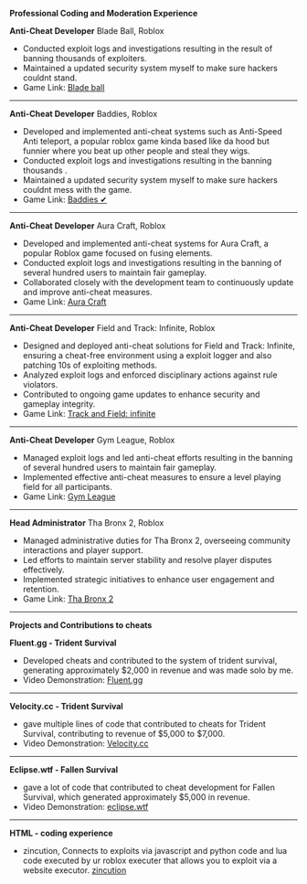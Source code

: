 **Professional Coding and Moderation Experience**


**Anti-Cheat Developer**
Blade Ball, Roblox

- Conducted exploit logs and investigations resulting in the result of banning thousands of exploiters.
- Maintained a updated security system myself to make sure hackers couldnt stand.
- Game Link: [Blade ball](https://www.roblox.com/games/13772394625/UPD-Blade-Ball)

-----

**Anti-Cheat Developer**
Baddies, Roblox
- Developed and implemented anti-cheat systems such as Anti-Speed Anti teleport, a popular roblox game kinda based like da hood but funnier where you beat up other people and steal they wigs.
- Conducted exploit logs and investigations resulting in the banning thousands .
- Maintained a updated security system myself to make sure hackers couldnt mess with the game.
- Game Link: [Baddies ✔](https://www.roblox.com/games/11158043705/Baddies-beta)

------
**Anti-Cheat Developer**
Aura Craft, Roblox
- Developed and implemented anti-cheat systems for Aura Craft, a popular Roblox game focused on fusing elements.
- Conducted exploit logs and investigations resulting in the banning of several hundred users to maintain fair gameplay.
- Collaborated closely with the development team to continuously update and improve anti-cheat measures.
- Game Link: [Aura Craft](https://www.roblox.com/games/17298589168/Aura-Craft-FUSING)

------

**Anti-Cheat Developer**
Field and Track: Infinite, Roblox
- Designed and deployed anti-cheat solutions for Field and Track: Infinite, ensuring a cheat-free environment using a exploit logger and also patching 10s of exploiting methods.
- Analyzed exploit logs and enforced disciplinary actions against rule violators.
- Contributed to ongoing game updates to enhance security and gameplay integrity.
- Game Link: [Track and Field: infinite](https://www.roblox.com/games/16426795556/Track-Field-Infinite)

------

**Anti-Cheat Developer**
Gym League, Roblox

- Managed exploit logs and led anti-cheat efforts resulting in the banning of several hundred users to maintain fair gameplay.
- Implemented effective anti-cheat measures to ensure a level playing field for all participants.
- Game Link: [Gym League](https://www.roblox.com/games/17450551531/UPDATE-1-Gym-League)

-------

**Head Administrator**
Tha Bronx 2, Roblox
- Managed administrative duties for Tha Bronx 2, overseeing community interactions and player support.
- Led efforts to maintain server stability and resolve player disputes effectively.
- Implemented strategic initiatives to enhance user engagement and retention.
- Game Link: [Tha Bronx 2](https://www.roblox.com/games/9874911474/Tha-Bronx-2)

------

**Projects and Contributions to cheats**

**Fluent.gg - Trident Survival**
- Developed cheats and contributed to the system of trident survival, generating approximately $2,000 in revenue and was made solo by me.
- Video Demonstration: [Fluent.gg](https://www.youtube.com/watch?v=ATtDnIE-o4c)

------

**Velocity.cc - Trident Survival**
- gave multiple lines of code that contributed to cheats for Trident Survival, contributing to revenue of $5,000 to $7,000.
- Video Demonstration: [Velocity.cc](https://www.youtube.com/watch?v=R7Z9cpeiHQo)

------

**Eclipse.wtf - Fallen Survival**
- gave a lot of code that contributed to cheat development for Fallen Survival, which generated approximately $5,000 in revenue.
- Video Demonstration: [eclipse.wtf](https://www.youtube.com/watch?v=uxtbqFC_wDc&t=32s)

---
**HTML - coding experience**
- zincution, Connects to exploits via javascript and python code and lua code executed by ur roblox executer that allows you to exploit via a website executor.
[zincution](https://zincution.000webhostapp.com)
